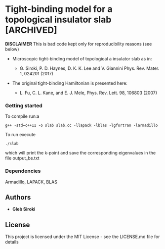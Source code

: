 # Tight-binding model for a topological insulator slab [ARCHIVED]

**DISCLAIMER** This is bad code kept only for reproducibility reasons (see below)

- Microscopic tight-binding model of topological a insulator slab as in:

  - G. Siroki, P. D. Haynes, D. K. K. Lee and V. Giannini Phys. Rev. Mater. 1, 024201 (2017)

- The original tight-binding Hamiltonian is presented here:

  - L. Fu, C. L. Kane, and E. J. Mele, Phys. Rev. Lett. 98, 106803 (2007)

### Getting started
To compile run:a
```
g++ -std=c++11 -o slab slab.cc -llapack -lblas -lgfortran -larmadillo
```
To run execute
```
./slab
```
which will print the k-point and save the corresponding eigenvalues in the file output_bs.txt

### Dependencies

Armadillo, LAPACK, BLAS

## Authors

* **Gleb Siroki**

## License

This project is licensed under the MIT License - see the LICENSE.md file for details
